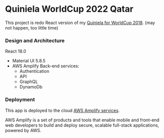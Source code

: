# Quiniela WorldCup 2022 Qatar

This project is redo React version of my [Quiniela for WorldCup 2018](https://github.com/vktrgama/quiniela). (may not happen, too little time)

### Design and Architecture

React 18.0
-   Material UI 5.8.5
-   AWS Amplify Back-end services:
    -   Authentication
    -   API
    -   GraphQL
    -   DynamoDb

### Deployment

This app is deployed to the cloud [AWS Amplify services](https://aws.amazon.com/amplify/?trk=41731cf6-f5eb-4611-81ef-f2914ec706b5&sc_channel=ps&sc_campaign=acquisition&sc_medium=GC-PMM|PS-GO|Brand|All|PA|Mobile%20Services|Amplify|US|EN|Text|PMO22-13306&s_kwcid=AL!4422!3!588971138365!e!!g!!aws%20amplify&ef_id=CjwKCAjw5NqVBhAjEiwAeCa97dcJNcTvjLCvshBqW7qRQhlsYf_plqNwOE3Z2qLndwWj_nJkSY89vBoCesEQAvD_BwE:G:s&s_kwcid=AL!4422!3!588971138365!e!!g!!aws%20amplify).

AWS Amplify is a set of products and tools that enable mobile and front-end web developers to build and deploy secure, scalable full-stack applications, powered by AWS.


